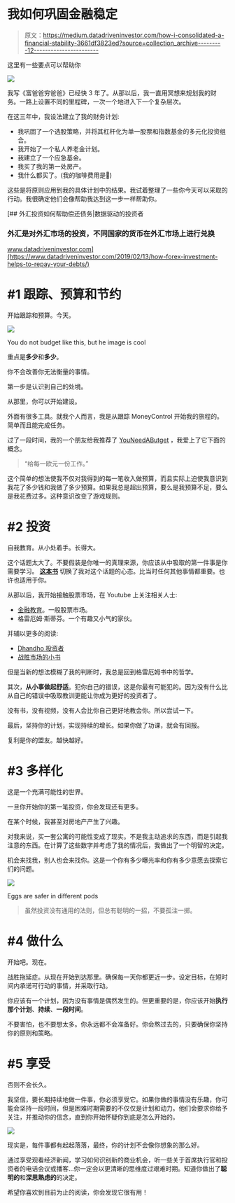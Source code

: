 # 我如何巩固金融稳定

> 原文：<https://medium.datadriveninvestor.com/how-i-consolidated-a-financial-stability-3661df3823ed?source=collection_archive---------12----------------------->

这里有一些要点可以帮助你

![](img/f1626178891d2b9a87ad11d05949280a.png)

我写《富爸爸穷爸爸》已经快 3 年了。从那以后，我一直用冥想来规划我的财务。一路上设置不同的里程碑，一次一个地进入下一个复杂层次。

在这三年中，我设法建立了我的财务计划:

*   我巩固了一个选股策略，并将其杠杆化为单一股票和指数基金的多元化投资组合。
*   我开始了一个私人养老金计划。
*   我建立了一个应急基金。
*   我买了我的第一处房产。
*   我什么都买了。(我的咖啡费用是🤯)

这些是将原则应用到我的具体计划中的结果。我试着整理了一些你今天可以采取的行动。我很确定他们会像帮助我达到这一步一样帮助你。

[](https://www.datadriveninvestor.com/2019/02/13/how-forex-investment-helps-to-repay-your-debts/) [## 外汇投资如何帮助偿还债务|数据驱动的投资者

### 外汇是对外汇市场的投资，不同国家的货币在外汇市场上进行兑换

www.datadriveninvestor.com](https://www.datadriveninvestor.com/2019/02/13/how-forex-investment-helps-to-repay-your-debts/) 

# #1 跟踪、预算和节约

开始跟踪和预算。今天。

![](img/05e61b3112b1599933eb81f6f9d9faca.png)

You do not budget like this, but he image is cool

重点是**多少**和**多少**。

你不会改善你无法衡量的事情。

第一步是认识到自己的处境。

从那里，你可以开始建设。

外面有很多工具。就我个人而言，我是从跟踪 MoneyControl 开始我的旅程的。简单而且能完成任务。

过了一段时间，我的一个朋友给我推荐了 [YouNeedAButget](https://www.youneedabudget.com/) ，我爱上了它下面的概念。

> “给每一欧元一份工作。”

这个简单的想法使我不仅对我得到的每一笔收入做预算，而且实际上迫使我意识到我花了多少钱和我做了多少预算。如果我总是超出预算，要么是我预算不足，要么是我花费过多。这种意识改变了游戏规则。

# #2 投资

自我教育。从小处着手。长得大。

这个话题太大了。不要假装是你唯一的真理来源，你应该从中吸取的第一件事是你需要学习。
[**这本书**](https://www.amazon.com/Intelligent-Investor-Definitive-Investing-Essentials/dp/0060555661) 切换了我对这个话题的心态。比当时任何其他事情都重要。也许也适用于你。

从那以后，我开始接触股票市场，在 Youtube 上关注相关人士:

*   [金融教育](https://www.youtube.com/channel/UCnMn36GT_H0X-w5_ckLtlgQ)。一般股票市场。
*   格雷厄姆·斯蒂芬。一个有趣又小气的家伙。

并辅以更多的阅读:

*   [Dhandho 投资者](https://www.amazon.com/Dhandho-Investor-Low-Risk-Method-Returns/dp/047004389X)
*   [战胜市场的小书](https://www.amazon.com/Little-Book-Still-Beats-Market/dp/0470624159)

但是当新的想法模糊了我的判断时，我总是回到格雷厄姆书中的哲学。

其次，**从小事做起舒适**。犯你自己的错误，这是你最有可能犯的。因为没有什么比从自己的错误中吸取教训更能让你成为更好的投资者了。

没有书，没有视频，没有人会比你自己更好地教会你。所以尝试一下。

最后，坚持你的计划，实现持续的增长。如果你做了功课，就会有回报。

复利是你的盟友。越快越好。

# #3 多样化

这是一个充满可能性的世界。

一旦你开始你的第一笔投资，你会发现还有更多。

在某个时候，我甚至对房地产产生了兴趣。

对我来说，买一套公寓的可能性变成了现实。不是我主动追求的东西，而是引起我注意的东西。在计算了这些数字并考虑了我的情况后，我做出了一个明智的决定。

机会来找我，别人也会来找你。这是一个你有多少曝光率和你有多少意愿去探索它们的问题。

![](img/78ea9736f9a7c0b4979f3a6beede3401.png)

Eggs are safer in different pods

> 虽然投资没有通用的法则，但总有聪明的一招，不要孤注一掷。

# #4 做什么

开始吧。现在。

战胜拖延症。从现在开始到达那里。确保每一天你都更近一步。设定目标，在短时间内承诺可行动的事情，并采取行动。

你应该有一个计划，因为没有事情是偶然发生的。但更重要的是，你应该开始**执行那个计划**、**持续**、**一段时间**。

不要害怕，也不要想太多。你永远都不会准备好。你会熬过去的，只要确保你坚持你的原则和策略。

# #5 享受

否则不会长久。

我坚信，要长期持续地做一件事，你必须享受它。如果你做的事情没有乐趣，你可能会坚持一段时间，但是困难时期需要的不仅仅是计划和动力。他们会要求你给予关注，并推动你的信念，直到你开始怀疑你到底是怎么开始的。

![](img/7da2bf6e9f90429898d7c65549d3118b.png)

现实是，每件事都有起起落落，最终，你的计划不会像你想象的那么好。

通过享受观看经济新闻，学习如何识别新的商业机会，听一些关于首席执行官和投资者的电话会议或播客…你一定会以更清晰的思维度过艰难时期。知道你做出了**聪明的**和**深思熟虑的**的决定。

希望你喜欢到目前为止的阅读，你会发现它很有用！